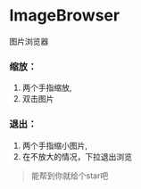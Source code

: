 # ImageBrowser
图片浏览器
### 缩放：
1. 两个手指缩放,
2. 双击图片
### 退出：
1. 两个手指缩小图片,
2. 在不放大的情况，下拉退出浏览
> 能帮到你就给个star吧
